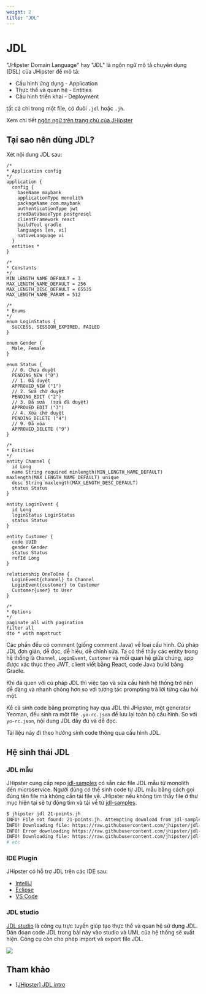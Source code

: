 ```yaml
---
weight: 2
title: "JDL"
---
```


# JDL

"JHipster Domain Language" hay "JDL" là ngôn ngữ mô tả chuyên dụng (DSL) của JHipster để mô tả:

- Cấu hình ứng dụng - Application
- Thực thể và quan hệ - Entities
- Cấu hình triển khai - Deployment

tất cả chỉ trong một file, có đuôi `.jdl` hoặc `.jh`.

Xem chi tiết [ngôn ngữ trên trang chủ của JHipster](https://www.jhipster.tech/jdl/intro)

## Tại sao nên dùng JDL?

Xét nội dung JDL sau:

```jdl
/*
* Application config
*/
application {
  config {
    baseName maybank
    applicationType monolith
    packageName com.maybank
    authenticationType jwt
    prodDatabaseType postgresql
    clientFramework react
    buildTool gradle
    languages [en, vi]
    nativeLanguage vi
  }
  entities *
}

/*
* Constants
*/
MIN_LENGTH_NAME_DEFAULT = 3
MAX_LENGTH_NAME_DEFAULT = 256
MAX_LENGTH_DESC_DEFAULT = 65535
MAX_LENGTH_NAME_PARAM = 512

/*
* Enums
*/
enum LoginStatus {
  SUCCESS, SESSION_EXPIRED, FAILED
}

enum Gender {
  Male, Female
}

enum Status {
  // 0. Chưa duyệt
  PENDING_NEW ("0")
  // 1. Đã duyệt
  APPROVED_NEW ("1")
  // 2. Sửa chờ duyệt
  PENDING_EDIT ("2")
  // 3. Đã sửa  (sửa đã duyệt)
  APPROVED_EDIT ("3")
  // 4. Xóa chờ duyệt
  PENDING_DELETE ("4")
  // 9. Đã xóa
  APPROVED_DELETE ("9")
}

/*
* Entities
*/
entity Channel {
  id Long
  name String required minlength(MIN_LENGTH_NAME_DEFAULT) maxlength(MAX_LENGTH_NAME_DEFAULT) unique
  desc String maxlength(MAX_LENGTH_DESC_DEFAULT)
  status Status
}

entity LoginEvent {
  id Long
  loginStatus LoginStatus
  status Status
}

entity Customer {
  code UUID
  gender Gender
  status Status
  refId Long
}

relationship OneToOne {
  LoginEvent{channel} to Channel
  LoginEvent{customer} to Customer
  Customer{user} to User
}

/*
* Options
*/
paginate all with pagination
filter all
dto * with mapstruct
```

Các phần đều có comment (giống comment Java) về loại cấu hình. Cú pháp JDL đơn giản, dễ đọc, dễ hiểu, dễ chỉnh sửa. Ta có thể thấy các entity trong hệ thống là `Channel`, `LoginEvent`, `Customer` và mối quan hệ giữa chúng, app được xác thực theo JWT, client viết bằng React, code Java build bằng Gradle.

Khi đã quen với cú pháp JDL thì việc tạo và sửa cấu hình hệ thống trở nên dễ dàng và nhanh chóng hơn so với tương tác prompting trả lời từng câu hỏi một.

Kể cả sinh code bằng prompting hay qua JDL thì JHipster, một generator Yeoman, đều sinh ra một file `.yo-rc.json` để lưu lại toàn bộ cấu hình. So với `yo-rc.json`, nội dung JDL đầy đủ và dễ đọc.

Tài liệu này đi theo hướng sinh code thông qua cấu hình JDL.

## Hệ sinh thái JDL

### JDL mẫu

JHipster cung cấp repo [jdl-samples](https://github.com/jhipster/jdl-samples) có sẵn các file JDL mẫu từ monolith đến microservice. Người dùng có thể sinh code từ JDL mẫu bằng cách gọi đúng tên file mà không cần tải file về. JHipster nếu không tìm thấy file ở thư mục hiện tại sẽ tự động tìm và tải về từ [jdl-samples](https://github.com/jhipster/jdl-samples).

```sh
$ jhipster jdl 21-points.jh
INFO! File not found: 21-points.jh. Attempting download from jdl-samples repository
INFO! Downloading file: https://raw.githubusercontent.com/jhipster/jdl-samples/v7.9.4/21-points.jh
INFO! Error downloading https://raw.githubusercontent.com/jhipster/jdl-samples/v7.9.4/21-points.jh: 404 - Not Found
INFO! Downloading file: https://raw.githubusercontent.com/jhipster/jdl-samples/main/21-points.jh
# etc
```

### IDE Plugin

JHipster có hỗ trợ JDL trên các IDE sau:

- [IntelliJ](https://plugins.jetbrains.com/plugin/19697-jhipster-jdl)
- [Eclipse](https://marketplace.eclipse.org/content/jhipster-ide)
- [VS Code](https://marketplace.visualstudio.com/items?itemName=jhipster-ide.jdl)

### JDL studio

[JDL studio](https://start.jhipster.tech/jdl-studio/) là công cụ trực tuyến giúp tạo thực thể và quan hệ sử dụng JDL. Dán đoạn code JDL trong bài này vào studio và UML của hệ thống sẽ xuất hiện. Công cụ còn cho phép import và export file JDL.

![](/jhipster/jdl-studio.png)

## Tham khảo

- [[JHipster] JDL intro](https://www.jhipster.tech/jdl/intro)